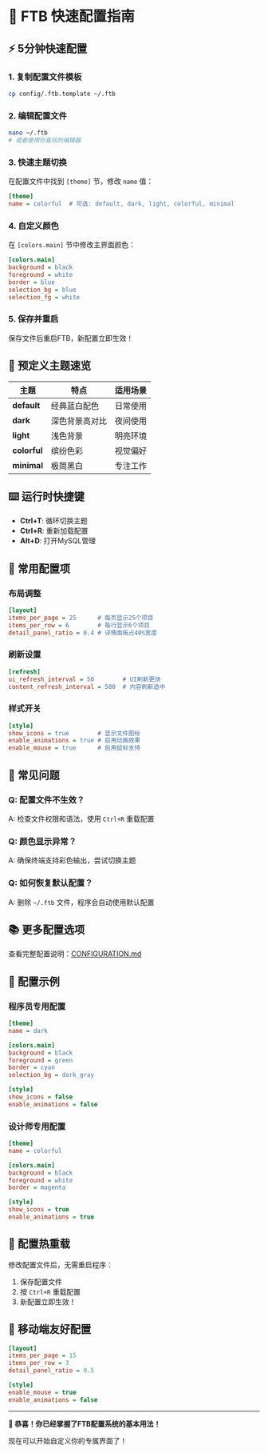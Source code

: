 # 🚀 FTB 快速配置指南

## ⚡ 5分钟快速配置

### 1. 复制配置文件模板
```bash
cp config/.ftb.template ~/.ftb
```

### 2. 编辑配置文件
```bash
nano ~/.ftb
# 或者使用你喜欢的编辑器
```

### 3. 快速主题切换
在配置文件中找到 `[theme]` 节，修改 `name` 值：
```ini
[theme]
name = colorful  # 可选: default, dark, light, colorful, minimal
```

### 4. 自定义颜色
在 `[colors.main]` 节中修改主界面颜色：
```ini
[colors.main]
background = black
foreground = white
border = blue
selection_bg = blue
selection_fg = white
```

### 5. 保存并重启
保存文件后重启FTB，新配置立即生效！

## 🎨 预定义主题速览

| 主题 | 特点 | 适用场景 |
|------|------|----------|
| **default** | 经典蓝白配色 | 日常使用 |
| **dark** | 深色背景高对比 | 夜间使用 |
| **light** | 浅色背景 | 明亮环境 |
| **colorful** | 缤纷色彩 | 视觉偏好 |
| **minimal** | 极简黑白 | 专注工作 |

## ⌨️ 运行时快捷键

- **Ctrl+T**: 循环切换主题
- **Ctrl+R**: 重新加载配置
- **Alt+D**: 打开MySQL管理

## 🔧 常用配置项

### 布局调整
```ini
[layout]
items_per_page = 25      # 每页显示25个项目
items_per_row = 6        # 每行显示6个项目
detail_panel_ratio = 0.4 # 详情面板占40%宽度
```

### 刷新设置
```ini
[refresh]
ui_refresh_interval = 50        # UI刷新更快
content_refresh_interval = 500  # 内容刷新适中
```

### 样式开关
```ini
[style]
show_icons = true        # 显示文件图标
enable_animations = true # 启用动画效果
enable_mouse = true      # 启用鼠标支持
```

## 🚨 常见问题

### Q: 配置文件不生效？
A: 检查文件权限和语法，使用 `Ctrl+R` 重载配置

### Q: 颜色显示异常？
A: 确保终端支持彩色输出，尝试切换主题

### Q: 如何恢复默认配置？
A: 删除 `~/.ftb` 文件，程序会自动使用默认配置

## 📚 更多配置选项

查看完整配置说明：[CONFIGURATION.md](docs/CONFIGURATION.md)

## 🎯 配置示例

### 程序员专用配置
```ini
[theme]
name = dark

[colors.main]
background = black
foreground = green
border = cyan
selection_bg = dark_gray

[style]
show_icons = false
enable_animations = false
```

### 设计师专用配置
```ini
[theme]
name = colorful

[colors.main]
background = black
foreground = white
border = magenta

[style]
show_icons = true
enable_animations = true
```

## 🔄 配置热重载

修改配置文件后，无需重启程序：
1. 保存配置文件
2. 按 `Ctrl+R` 重载配置
3. 新配置立即生效！

## 📱 移动端友好配置

```ini
[layout]
items_per_page = 15
items_per_row = 3
detail_panel_ratio = 0.5

[style]
enable_mouse = true
enable_animations = false
```

---

**🎉 恭喜！你已经掌握了FTB配置系统的基本用法！**

现在可以开始自定义你的专属界面了！ 

